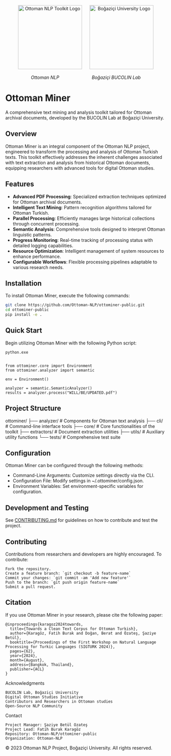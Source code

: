 <p align="center">
  <img src="items/readme_logo.png" alt="Ottoman NLP Toolkit Logo" width="200" style="margin-right: 20px;"/>
  <img src="items/boun.png" alt="Boğaziçi University Logo" width="200"/>
</p>
<p align="center">
  <em>Ottoman NLP</em>
  &nbsp;&nbsp;&nbsp;&nbsp;&nbsp;&nbsp;&nbsp;&nbsp;&nbsp;&nbsp;&nbsp;&nbsp;&nbsp;&nbsp;&nbsp;&nbsp;&nbsp;&nbsp;&nbsp;&nbsp;&nbsp;&nbsp;&nbsp;&nbsp;
  <em>Boğaziçi BUCOLIN Lab</em>
</p>


# Ottoman Miner

A comprehensive text mining and analysis toolkit tailored for Ottoman archival documents, developed by the BUCOLIN Lab at Boğaziçi University.

## Overview

Ottoman Miner is an integral component of the Ottoman NLP project, engineered to transform the processing and analysis of Ottoman Turkish texts. This toolkit effectively addresses the inherent challenges associated with text extraction and analysis from historical Ottoman documents, equipping researchers with advanced tools for digital Ottoman studies.

## Features

- **Advanced PDF Processing**: Specialized extraction techniques optimized for Ottoman archival documents.
- **Intelligent Text Mining**: Pattern recognition algorithms tailored for Ottoman Turkish.
- **Parallel Processing**: Efficiently manages large historical collections through concurrent processing.
- **Semantic Analysis**: Comprehensive tools designed to interpret Ottoman linguistic patterns.
- **Progress Monitoring**: Real-time tracking of processing status with detailed logging capabilities.
- **Resource Optimization**: Intelligent management of system resources to enhance performance.
- **Configurable Workflows**: Flexible processing pipelines adaptable to various research needs.

## Installation

To install Ottoman Miner, execute the following commands:

```bash
git clone https://github.com/Ottoman-NLP/ottominer-public.git
cd ottominer-public
pip install -e .
```
## Quick Start

Begin utilizing Ottoman Miner with the following Python script:

``` 
python.exe


from ottominer.core import Environment
from ottominer.analyzer import semantic

env = Environment()

analyzer = semantic.SemanticAnalyzer()
results = analyzer.process("WILL/BE/UPDATED.pdf")
```

## Project Structure

ottominer/
├── analyzer/    # Components for Ottoman text analysis
├── cli/         # Command-line interface tools
├── core/        # Core functionalities of the toolkit
├── extractors/  # Document extraction utilities
├── utils/       # Auxiliary utility functions
└── tests/       # Comprehensive test suite

## Configuration

Ottoman Miner can be configured through the following methods:

- Command-Line Arguments: Customize settings directly via the CLI.
- Configuration File: Modify settings in ~/.ottominer/config.json.
- Environment Variables: Set environment-specific variables for configuration.

## Development and Testing

See [CONTRIBUTING.md](CONTRIBUTING.md) for guidelines on how to contribute and test the project.

## Contributing

Contributions from researchers and developers are highly encouraged. To contribute:

    Fork the repository.
    Create a feature branch: `git checkout -b feature-name`
    Commit your changes: `git commit -am 'Add new feature'`
    Push to the branch: `git push origin feature-name`
    Submit a pull request.

## Citation

If you use Ottoman Miner in your research, please cite the following paper:

```
@inproceedings{karagoz2024towards,
  title={Towards a Clean Text Corpus for Ottoman Turkish},
  author={Karagöz, Fatih Burak and Doğan, Berat and Özateş, Şaziye Betül},
  booktitle={Proceedings of the First Workshop on Natural Language Processing for Turkic Languages (SIGTURK 2024)},
  pages={62},
  year={2024},
  month={August},
  address={Bangkok, Thailand},
  publisher={ACL}
}
```
Acknowledgments

    BUCOLIN Lab, Boğaziçi University
    Digital Ottoman Studies Initiative
    Contributors and Researchers in Ottoman studies
    Open-Source NLP Community

Contact

    Project Manager: Şaziye Betül Özateş
    Project Lead: Fatih Burak Karagöz
    Repository: Ottoman-NLP/ottominer-public
    Organization: Ottoman-NLP


© 2023 Ottoman NLP Project, Boğaziçi University. All rights reserved.